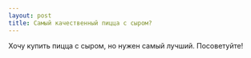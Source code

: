 ```yaml
---
layout: post 
title: Самый качественный пицца с сыром? 
--- 
```

Хочу купить пицца с сыром,  но нужен самый лучший. Посоветуйте!